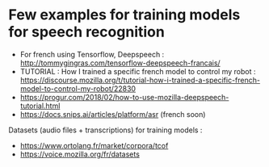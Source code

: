 # Few examples for training models for speech recognition
- For french using Tensorflow, Deepspeech : http://tommygingras.com/tensorflow-deepspeech-francais/
- TUTORIAL : How I trained a specific french model to control my robot : https://discourse.mozilla.org/t/tutorial-how-i-trained-a-specific-french-model-to-control-my-robot/22830
- https://progur.com/2018/02/how-to-use-mozilla-deepspeech-tutorial.html
- https://docs.snips.ai/articles/platform/asr (french soon)

Datasets (audio files + transcriptions) for training models :
- https://www.ortolang.fr/market/corpora/tcof
- https://voice.mozilla.org/fr/datasets
